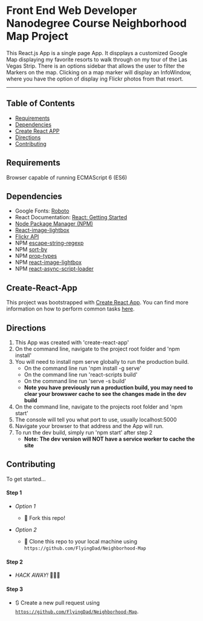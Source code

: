# Front End Web Developer Nanodegree Course Neighborhood Map Project

This React.js App is a single page App. It dispplays a customized Google Map displaying my favorite resorts to walk through on my tour of the Las Vegas Strip. There is an options sidebar that allows the user to filter the Markers on the map. Clicking on a map marker will display an InfoWindow, where you have the option of display ing Flickr photos from that resort.

---

## Table of Contents

- [Requirements](#requirements)
- [Dependencies](#dependencies)
- [Create React APP](#Create-React-App)
- [Directions](#directions)
- [Contributing](#contributing)

## Requirements

Browser capable of running ECMAScript 6 (ES6)

## Dependencies

- Google Fonts: [Roboto](https://fonts.google.com/specimen/Roboto)
- React Documentation: [React: Getting Started](https://reactjs.org/docs/getting-started.html)
- [Node Package Manager (NPM)](https://www.npmjs.com/)
- [React-image-lightbox](https://www.npmjs.com/package/react-image-lightbox)
- [Flickr API](https://www.flickr.com/services/api/)
- NPM [escape-string-regexp](https://www.npmjs.com/package/escape-string-regexp)
- NPM [sort-by](https://www.npmjs.com/package/sort-by)
- NPM [prop-types](https://www.npmjs.com/package/prop-types)
- NPM [react-image-lightbox](https://www.npmjs.com/package/react-image-lightbox-expansion)
- NPM [react-async-script-loader](https://www.npmjs.com/package/react-async-script-loader)


## Create-React-App

This project was bootstrapped with [Create React App](https://github.com/facebookincubator/create-react-app). You can find more information on how to perform common tasks [here](https://github.com/facebookincubator/create-react-app/blob/master/packages/react-scripts/template/README.md).

## Directions

1. This App was created with 'create-react-app'
2. On the command line, navigate to the project root folder and 'npm install'
3. You will need to install npm serve globally to run the production build.
    * On the command line run 'npm install -g serve'
    * On the command line run 'react-scripts build'
    * On the command line run 'serve -s build'
    * **Note you have previously run a production build, you may need to clear your browswer cache to see the changes made in the dev build**
4. On the command line, navigate to the projects root folder and 'npm start'
5. The console will tell you what port to use, usually localhost:5000 
6. Navigate your browser to that address and the App will run.
7. To run the dev build, simply run 'npm start' after step 2
    * **Note: The dev version will NOT have a service worker to cache the site**

		
## Contributing

To get started...

#### Step 1

- _Option 1_
  - 🍴 Fork this repo!

- _Option 2_
  - 👯 Clone this repo to your local machine using `https://github.com/FlyingDad/Neighborhood-Map`

#### Step 2
- _HACK AWAY!_ 🔨🔨🔨

#### Step 3
- 🔃 Create a new pull request using <a href="https://github.com/FlyingDad/Neighborhood-Map" target="_blank">`https://github.com/FlyingDad/Neighborhood-Map`</a>.
